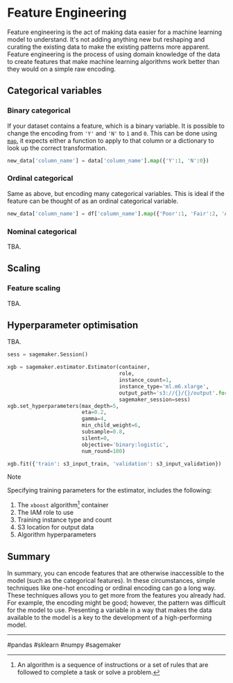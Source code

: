 # Feature Engineering

Feature engineering is the act of making data easier for a machine learning model to understand. It's not adding anything new but reshaping and curating the existing data to make the existing patterns more apparent. Feature engineering is the process of using domain knowledge of the data to create features that make machine learning algorithms work better than they would on a simple raw encoding.

## Categorical variables
### Binary categorical

If your dataset contains a feature, which is a binary variable. It is possible to change the encoding from `'Y'` and `'N'` to `1` and `0`. This can be done using [`map`](https://pandas.pydata.org/pandas-docs/stable/reference/api/pandas.Series.map.html), it expects either a function to apply to that column or a dictionary to look up the correct transformation.

```python
new_data['column_name'] = data['column_name'].map({'Y':1, 'N':0})
```

### Ordinal categorical

Same as above, but encoding many categorical variables. This is ideal if the feature can be thought of as an ordinal categorical variable.

```python
new_data['column_name'] = df['column_name'].map({'Poor':1, 'Fair':2, 'Average':3, 'Good':4, 'Very Good':5})
```

### Nominal categorical

TBA.

## Scaling
### Feature scaling

TBA.

## Hyperparameter optimisation

TBA.

```python
sess = sagemaker.Session()

xgb = sagemaker.estimator.Estimator(container,
                                    role, 
                                    instance_count=1, 
                                    instance_type='ml.m6.xlarge',
                                    output_path='s3://{}/{}/output'.format(bucket, prefix),
                                    sagemaker_session=sess)
xgb.set_hyperparameters(max_depth=5,
                        eta=0.2,
                        gamma=4,
                        min_child_weight=6,
                        subsample=0.8,
                        silent=0,
                        objective='binary:logistic',
                        num_round=100)

xgb.fit({'train': s3_input_train, 'validation': s3_input_validation})
```

> [!NOTE]
> 
> Specifying training parameters for the estimator, includes the following:
> 1. The `xboost` algorithm[^1] container
> 2. The IAM role to use
> 3. Training instance type and count
> 4. S3 location for output data
> 5. Algorithm hyperparameters

## Summary

In summary, you can encode features that are otherwise inaccessible to the model (such as the categorical features). In these circumstances, simple techniques like one-hot encoding or ordinal encoding can go a long way. These techniques allows you to get more from the features you already had. For example, the encoding might be good; however, the pattern was difficult for the model to use. Presenting a variable in a way that makes the data available to the model is a key to the development of a high-performing model.

[^1]: An algorithm is a sequence of instructions or a set of rules that are followed to complete a task or solve a problem.

---

#pandas #sklearn #numpy #sagemaker 
